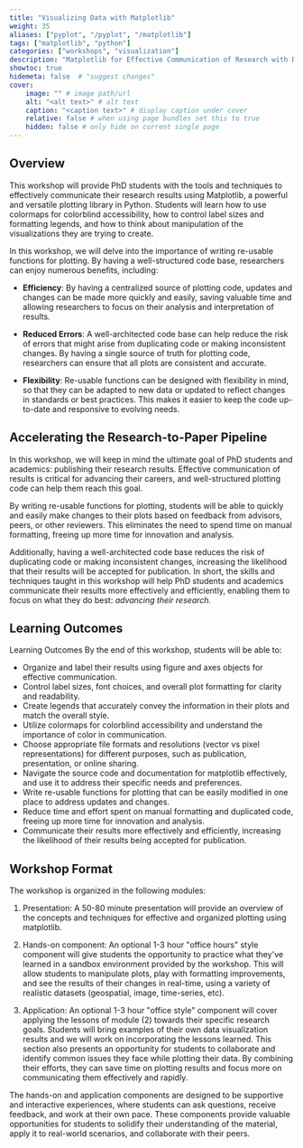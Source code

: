 ```yaml
---
title: "Visualizing Data with Matplotlib"
weight: 35
aliases: ["pyplot", "/pyplot", "/matplotlib"]
tags: ["matplotlib", "python"]
categories: ["workshops", "visualization"]
description: "Matplotlib for Effective Communication of Research with Data Visualization"
showtoc: true
hidemeta: false  # "suggest changes"
cover:
    image: "" # image path/url
    alt: "<alt text>" # alt text
    caption: "<caption text>" # display caption under cover
    relative: false # when using page bundles set this to true
    hidden: false # only hide on current single page
---
```


## Overview

This workshop will provide PhD students with the tools and techniques to effectively communicate their research results using Matplotlib, a powerful and versatile plotting library in Python. Students will learn how to use colormaps for colorblind accessibility, how to control label sizes and formatting legends, and how to think about manipulation of the visualizations they are trying to create.

In this workshop, we will delve into the importance of writing re-usable functions for plotting. By having a well-structured code base, researchers can enjoy numerous benefits, including:

- **Efficiency**: By having a centralized source of plotting code, updates and changes can be made more quickly and easily, saving valuable time and allowing researchers to focus on their analysis and interpretation of results.

- **Reduced Errors**: A well-architected code base can help reduce the risk of errors that might arise from duplicating code or making inconsistent changes. By having a single source of truth for plotting code, researchers can ensure that all plots are consistent and accurate.

- **Flexibility**: Re-usable functions can be designed with flexibility in mind, so that they can be adapted to new data or updated to reflect changes in standards or best practices. This makes it easier to keep the code up-to-date and responsive to evolving needs.

## Accelerating the Research-to-Paper Pipeline

In this workshop, we will keep in mind the ultimate goal of PhD students and academics: publishing their research results. 
Effective communication of results is critical for advancing their careers, and well-structured plotting code can help them reach this goal.

By writing re-usable functions for plotting, students will be able to quickly and easily make changes to their plots based on feedback from advisors, peers, or other reviewers.
This eliminates the need to spend time on manual formatting, freeing up more time for innovation and analysis.

Additionally, having a well-architected code base reduces the risk of duplicating code or making inconsistent changes, increasing the likelihood that their results will be accepted for publication.
In short, the skills and techniques taught in this workshop will help PhD students and academics communicate their results more effectively and efficiently, enabling them to focus on what they do best: *advancing their research.*

## Learning Outcomes

Learning Outcomes
By the end of this workshop, students will be able to:

- Organize and label their results using figure and axes objects for effective communication.
- Control label sizes, font choices, and overall plot formatting for clarity and readability.
- Create legends that accurately convey the information in their plots and match the overall style.
- Utilize colormaps for colorblind accessibility and understand the importance of color in communication.
- Choose appropriate file formats and resolutions (vector vs pixel representations) for different purposes, such as publication, presentation, or online sharing.
- Navigate the source code and documentation for matplotlib effectively, and use it to address their specific needs and preferences.
- Write re-usable functions for plotting that can be easily modified in one place to address updates and changes.
- Reduce time and effort spent on manual formatting and duplicated code, freeing up more time for innovation and analysis.
- Communicate their results more effectively and efficiently, increasing the likelihood of their results being accepted for publication.

## Workshop Format

The workshop is organized in the following modules:

1. Presentation: A 50-80 minute presentation will provide an overview of the concepts and techniques for effective and organized plotting using matplotlib.

2. Hands-on component: An optional 1-3 hour "office hours" style component will give students the opportunity to practice what they've learned in a sandbox environment provided by the workshop. This will allow students to manipulate plots, play with formatting improvements, and see the results of their changes in real-time, using a variety of realistic datasets (geospatial, image, time-series, etc).

3. Application: An optional 1-3 hour "office style" component will cover applying the lessons of module (2) towards their specific research goals. Students will bring examples of their own data visualization results and we will work on incorporating the lessons learned. This section also presents an opportunity for students to collaborate and identify common issues they face while plotting their data. By combining their efforts, they can save time on plotting results and focus more on communicating them effectively and rapidly.

The hands-on and application components are designed to be supportive and interactive experiences, where students can ask questions, receive feedback, and work at their own pace. These components provide valuable opportunities for students to solidify their understanding of the material, apply it to real-world scenarios, and collaborate with their peers.
